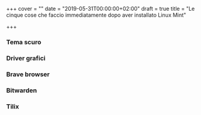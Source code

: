 +++
cover = ""
date = "2019-05-31T00:00:00+02:00"
draft = true
title = "Le cinque cose che faccio immediatamente dopo aver installato Linux Mint"

+++
### Tema scuro

### Driver grafici

### Brave browser

### Bitwarden

### Tilix